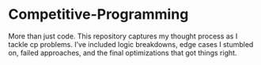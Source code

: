 # Competitive-Programming
More than just code. This repository captures my thought process as I tackle cp problems. I’ve included logic breakdowns, edge cases I stumbled on, failed approaches, and the final optimizations that got things right.
